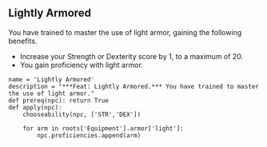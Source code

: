 ## Lightly Armored
You have trained to master the use of light armor, gaining the following benefits.

* Increase your Strength or Dexterity score by 1, to a maximum of 20.
* You gain proficiency with light armor.

```
name = 'Lightly Armored'
description = "***Feat: Lightly Armored.*** You have trained to master the use of light armor."
def prereq(npc): return True
def apply(npc):
    chooseability(npc, ['STR','DEX'])

    for arm in roots['Equipment'].armor['light']:
        npc.proficiencies.append(arm)
```

